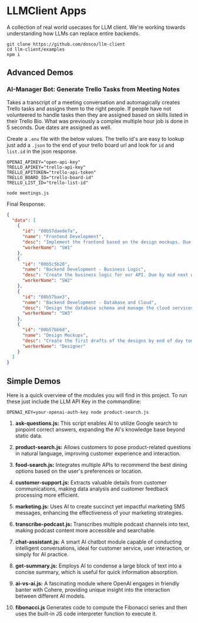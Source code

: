 # LLMClient Apps

A collection of real world usecases for LLM client. We're working towards understanding how LLMs can replace entire backends.

```console
git clone https://github.com/dosco/llm-client
cd llm-client/examples
npm i
```

## Advanced Demos

### AI-Manager Bot: Generate Trello Tasks from Meeting Notes

Takes a transcript of a meeting conversation and automagically creates Trello tasks and assigns them to the right people. If people have not volunteered to handle tasks then they are assigned based on skills listed in their Trello Bio. What was previously a complex multiple hour job is done in 5 seconds. Due dates are assigned as well.

Create a `.env` file with the below values. The trello id's are easy to lookup just add a `.json` to the end of your trello board url and look for `id` and `list.id` in the json response.

```console
OPENAI_APIKEY="open-api-key"
TRELLO_APIKEY="trello-api-key"
TRELLO_APITOKEN="trello-api-token"
TRELLO_BOARD_ID="trello-board-id"
TRELLO_LIST_ID="trello-list-id"
```

```console
node meetings.js
```

Final Response:

```json
{
  "data": [
    {
      "id": "00b57daede7a",
      "name": "Frontend Development",
      "desc": "Implement the frontend based on the design mockups. Due by next Friday.",
      "workerName": "SW1"
    },
    {
      "id": "00b5c5b20",
      "name": "Backend Development - Business Logic",
      "desc": "Create the business logic for our API. Due by mid next week.",
      "workerName": "SW2"
    },
    {
      "id": "00b57bae3",
      "name": "Backend Development - Database and Cloud",
      "desc": "Design the database schema and manage the cloud services. Due by Tuesday next week.",
      "workerName": "SW3"
    },
    {
      "id": "00b57bb6d",
      "name": "Design Mockups",
      "desc": "Create the first drafts of the designs by end of day tomorrow and finalize them by Wednesday.",
      "workerName": "Designer"
    }
  ]
}
```

## Simple Demos

Here is a quick overview of the modules you will find in this project. To run these just include the LLM API Key in the commandline:

```shell
OPENAI_KEY=your-openai-auth-key node product-search.js
```

1. **ask-questions.js:** This script enables AI to utilize Google search to pinpoint correct answers, expanding the AI's knowledge base beyond static data.

2. **product-search.js:** Allows customers to pose product-related questions in natural language, improving customer experience and interaction.

3. **food-search.js:** Integrates multiple APIs to recommend the best dining options based on the user's preferences or location.

4. **customer-support.js:** Extracts valuable details from customer communications, making data analysis and customer feedback processing more efficient.

5. **marketing.js:** Uses AI to create succinct yet impactful marketing SMS messages, enhancing the effectiveness of your marketing strategies.

6. **transcribe-podcast.js:** Transcribes multiple podcast channels into text, making podcast content more accessible and searchable.

7. **chat-assistant.js:** A smart AI chatbot module capable of conducting intelligent conversations, ideal for customer service, user interaction, or simply for AI practice.

8. **get-summary.js:** Employs AI to condense a large block of text into a concise summary, which is useful for quick information absorption.

9. **ai-vs-ai.js:** A fascinating module where OpenAI engages in friendly banter with Cohere, providing unique insight into the interaction between different AI models.

10. **fibonacci.js** Generates code to compute the Fibonacci series and then uses the built-in JS code interpreter function to execute it.
